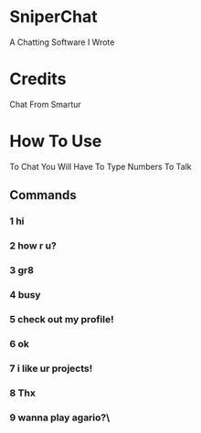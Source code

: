 # SniperChat
A Chatting Software I Wrote
# Credits
Chat From Smartur
# How To Use
To Chat You Will Have To Type Numbers To Talk
## Commands
### 1 hi
### 2 how r u?
### 3 gr8
### 4 busy
### 5 check out my profile!
### 6 ok
### 7 i like ur projects!
### 8 Thx
### 9 wanna play agario?\
